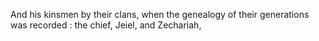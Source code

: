 And his kinsmen by their clans, when the genealogy of their generations was recorded : the chief, Jeiel, and Zechariah,
